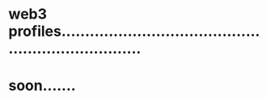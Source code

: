 # web3 profiles......................................................................
# soon.......
